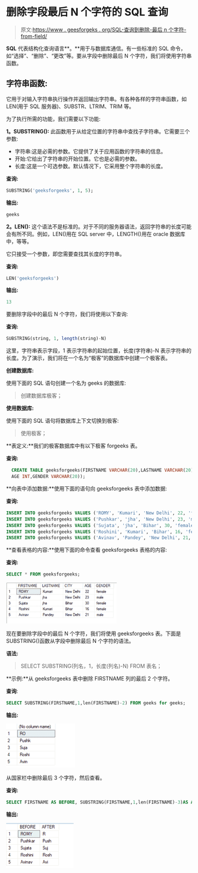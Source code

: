 # 删除字段最后 N 个字符的 SQL 查询

> 原文:[https://www . geesforgeks . org/SQL-查询到删除-最后 n 个字符-from-field/](https://www.geeksforgeeks.org/sql-query-to-delete-last-n-characters-from-field/)

**SQL** 代表结构化查询语言**。**用于与数据库通信。有一些标准的 SQL 命令，如“选择”、“删除”、“更改”等。要从字段中删除最后 N 个字符，我们将使用字符串函数。

## 字符串函数:

它用于对输入字符串执行操作并返回输出字符串。有各种各样的字符串函数，如 LEN(用于 SQL 服务器)、SUBSTR、LTRIM、TRIM 等。

为了执行所需的功能，我们需要以下功能:

**1。SUBSTRING():** 此函数用于从给定位置的字符串中查找子字符串。它需要三个参数:

*   字符串:这是必需的参数。它提供了关于应用函数的字符串的信息。
*   开始:它给出了字符串的开始位置。它也是必需的参数。
*   长度:这是一个可选参数。默认情况下，它采用整个字符串的长度。

**查询:**

```sql
SUBSTRING('geeksforgeeks', 1, 5);
```

**输出:**

```sql
geeks
```

**2。LEN():** 这个语法不是标准的。对于不同的服务器语法，返回字符串的长度可能会有所不同。例如，LEN()用在 SQL server 中，LENGTH()用在 oracle 数据库中，等等。

它只接受一个参数，即您需要查找其长度的字符串。

**查询:**

```sql
LEN('geeksforgeeks')
```

**输出:**

```sql
13
```

要删除字段中的最后 N 个字符，我们将使用以下查询:

**查询:**

```sql
SUBSTRING(string, 1, length(string)-N)
```

这里，字符串表示字段，1 表示字符串的起始位置，长度(字符串)-N 表示字符串的长度。为了演示，我们将在一个名为“极客”的数据库中创建一个极客表。

**创建数据库:**

使用下面的 SQL 语句创建一个名为 geeks 的数据库:

> 创建数据库极客；

**使用数据库:**

使用下面的 SQL 语句将数据库上下文切换到极客:

> 使用极客；

**表定义:**我们的极客数据库中有以下极客 forgeeks 表。

**查询:**

```sql
  CREATE TABLE geeksforgeeks(FIRSTNAME VARCHAR(20),LASTNAME VARCHAR(20),CITY VARCHAR(20),
  AGE INT,GENDER VARCHAR(20));
```

**向表中添加数据:**使用下面的语句向 geeksforgeeks 表中添加数据:

**查询:**

```sql
INSERT INTO geeksforgeeks VALUES ('ROMY', 'Kumari', 'New Delhi', 22, 'female');
INSERT INTO geeksforgeeks VALUES ('Pushkar', 'jha', 'New Delhi', 23, 'male');
INSERT INTO geeksforgeeks VALUES ('Sujata', 'jha', 'Bihar', 30, 'female');
INSERT INTO geeksforgeeks VALUES ('Roshini', 'Kumari', 'Bihar', 16, 'female');
INSERT INTO geeksforgeeks VALUES ('Avinav', 'Pandey', 'New Delhi', 21, 'male');
```

**查看表格的内容:**使用下面的命令查看 geeksforgeeks 表格的内容:

**查询:**

```sql
SELECT * FROM geeksforgeeks;
```

![](img/14b11bebc17c585b46ab8b0ce3d81e8d.png)

现在要删除字段中的最后 N 个字符，我们将使用 geeksforgeeks 表。下面是 SUBSTRING()函数从字段中删除最后 N 个字符的语法。

**语法:**

> SELECT SUBSTRING(列名，1，长度(列名)-N) FROM 表名；

**示例:**从 geeksforgeeks 表中删除 FIRSTNAME 列的最后 2 个字符。

**查询**:

```sql
SELECT SUBSTRING(FIRSTNAME,1,len(FIRSTNAME)-2) FROM geeks for geeks;
```

**输出:**

![](img/38724c9041e1e8b29a01dbd740e54daf.png)

从国家栏中删除最后 3 个字符，然后查看。

**查询:**

```sql
SELECT FIRSTNAME AS BEFORE, SUBSTRING(FIRSTNAME,1,len(FIRSTNAME)-3)AS AFTER FROM geeksforgeeks;
```

**输出:**

![](img/d6a31240d28bf506b7b28664431a0140.png)